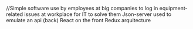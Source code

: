 //Simple software use by employees at big companies to log in equipment-related issues at workplace for IT to solve them
Json-server used to emulate an api (back)
React on the front
Redux arquitecture

